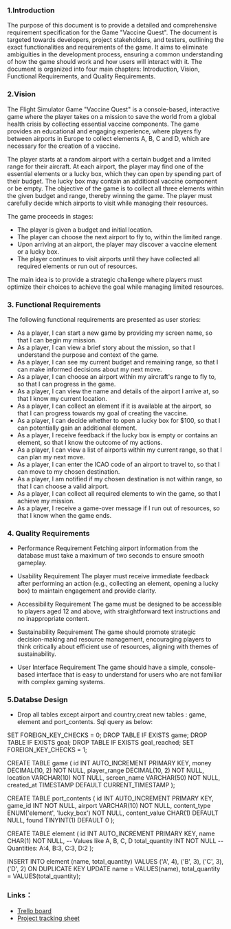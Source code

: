 ### 1.Introduction

The purpose of this document is to provide a detailed and comprehensive requirement specification for the Game "Vaccine Quest". The document is targeted towards developers, project stakeholders, and testers, outlining the exact functionalities and requirements of the game. It aims to eliminate ambiguities in the development process, ensuring a common understanding of how the game should work and how users will interact with it. The document is organized into four main chapters: Introduction, Vision, Functional Requirements, and Quality Requirements.

### 2.Vision

The Flight Simulator Game "Vaccine Quest" is a console-based, interactive game where the player takes on a mission to save the world from a global health crisis by collecting essential vaccine components. The game provides an educational and engaging experience, where players fly between airports in Europe to collect elements A, B, C and D, which are necessary for the creation of a vaccine.

The player starts at a random airport with a certain budget and a limited range for their aircraft. At each airport, the player may find one of the essential elements or a lucky box, which they can open by spending part of their budget. The lucky box may contain an additional vaccine component or be empty. The objective of the game is to collect all three elements within the given budget and range, thereby winning the game. The player must carefully decide which airports to visit while managing their resources.

The game proceeds in stages:
- The player is given a budget and initial location.
- The player can choose the next airport to fly to, within the limited range.
- Upon arriving at an airport, the player may discover a vaccine element or a lucky box.
- The player continues to visit airports until they have collected all required elements or run out of resources.

The main idea is to provide a strategic challenge where players must optimize their choices to achieve the goal while managing limited resources.

### 3. Functional Requirements
The following functional requirements are presented as user stories:

- As a player, I can start a new game by providing my screen name, so that I can begin my mission.
- As a player, I can view a brief story about the mission, so that I understand the purpose and context of the game.
- As a player, I can see my current budget and remaining range, so that I can make informed decisions about my next move.
- As a player, I can choose an airport within my aircraft's range to fly to, so that I can progress in the game.
- As a player, I can view the name and details of the airport I arrive at, so that I know my current location.
- As a player, I can collect an element if it is available at the airport, so that I can progress towards my goal of creating the vaccine.
- As a player, I can decide whether to open a lucky box for $100, so that I can potentially gain an additional element.
- As a player, I receive feedback if the lucky box is empty or contains an element, so that I know the outcome of my actions.
- As a player, I can view a list of airports within my current range, so that I can plan my next move.
- As a player, I can enter the ICAO code of an airport to travel to, so that I can move to my chosen destination.
- As a player, I am notified if my chosen destination is not within range, so that I can choose a valid airport.
- As a player, I can collect all required elements to win the game, so that I achieve my mission.
- As a player, I receive a game-over message if I run out of resources, so that I know when the game ends.

### 4. Quality Requirements

- Performance Requirement
Fetching airport information from the database must take a maximum of two seconds to ensure smooth gameplay.

- Usability Requirement
The player must receive immediate feedback after performing an action (e.g., collecting an element, opening a lucky box) to maintain engagement and provide clarity.

- Accessibility Requirement
The game must be designed to be accessible to players aged 12 and above, with straightforward text instructions and no inappropriate content.

- Sustainability Requirement
The game should promote strategic decision-making and resource management, encouraging players to think critically about efficient use of resources, aligning with themes of sustainability.

- User Interface Requirement
The game should have a simple, console-based interface that is easy to understand for users who are not familiar with complex gaming systems.

### 5.Databse Design
- Drop all tables except airport and country,creat new tables : game, element and port_contents. Sql query as below:

SET FOREIGN_KEY_CHECKS = 0;
DROP TABLE IF EXISTS game;
DROP TABLE IF EXISTS goal;
DROP TABLE IF EXISTS goal_reached;
SET FOREIGN_KEY_CHECKS = 1;

CREATE TABLE game (
    id INT AUTO_INCREMENT PRIMARY KEY,
    money DECIMAL(10, 2) NOT NULL,
    player_range DECIMAL(10, 2) NOT NULL,
    location VARCHAR(10) NOT NULL,
    screen_name VARCHAR(50) NOT NULL,
    created_at TIMESTAMP DEFAULT CURRENT_TIMESTAMP );

CREATE TABLE port_contents (
    id INT AUTO_INCREMENT PRIMARY KEY,
    game_id INT NOT NULL,
    airport VARCHAR(10) NOT NULL,
    content_type ENUM('element', 'lucky_box') NOT NULL,
    content_value CHAR(1) DEFAULT NULL,
    found TINYINT(1) DEFAULT 0 );

CREATE TABLE element (
    id INT AUTO_INCREMENT PRIMARY KEY,
    name CHAR(1) NOT NULL,  -- Values like A, B, C, D
    total_quantity INT NOT NULL  -- Quantities: A:4, B:3, C:3, D:2
     );

INSERT INTO element (name, total_quantity) VALUES ('A', 4), ('B', 3), ('C', 3), ('D', 2) ON DUPLICATE KEY UPDATE name = VALUES(name), total_quantity = VALUES(total_quantity);

### Links：
- [Trello board](https://trello.com/invite/b/66fe78af1372c2113a78bb63/ATTIcf230239528edd2871486693b07ee3a0C2140598/challenger-flight-game-project)
- [Project tracking sheet](https://docs.google.com/spreadsheets/d/1vuq3BxNBDeG4BTiAt0iLGx4ohJ9QgnmPnivLulsLMhw/edit?gid=0#gid=0)
